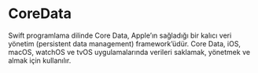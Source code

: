# CoreData
 Swift programlama dilinde Core Data, Apple’ın sağladığı bir kalıcı veri yönetim (persistent data management) framework’üdür. Core Data, iOS, macOS, watchOS ve tvOS uygulamalarında verileri saklamak, yönetmek ve almak için kullanılır.
